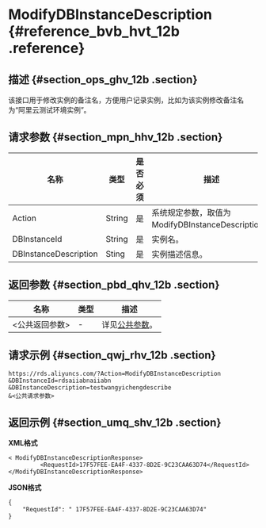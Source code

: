 # ModifyDBInstanceDescription {#reference_bvb_hvt_12b .reference}

## 描述 {#section_ops_ghv_12b .section}

该接口用于修改实例的备注名，方便用户记录实例，比如为该实例修改备注名为“阿里云测试环境实例”。

## 请求参数 {#section_mpn_hhv_12b .section}

|名称|类型|是否必须|描述|
|--|--|----|--|
|Action|String|是|系统规定参数，取值为ModifyDBInstanceDescription。|
|DBInstanceId|String|是|实例名。|
|DBInstanceDescription|Sting|是|实例描述信息。|

## 返回参数 {#section_pbd_qhv_12b .section}

|名称|类型|描述|
|--|--|--|
|<公共返回参数\>|-|详见[公共参数](cn.zh-CN/API参考/使用API/公共参数.md#)。|

## 请求示例 {#section_qwj_rhv_12b .section}

```
https://rds.aliyuncs.com/?Action=ModifyDBInstanceDescription
&DBInstanceId=rdsaiiabnaiiabn
&DBInstanceDescription=testwangyichengdescribe
&<公共请求参数>
```

## 返回示例 {#section_umq_shv_12b .section}

**XML格式**

```
< ModifyDBInstanceDescriptionResponse>
         <RequestId>17F57FEE-EA4F-4337-8D2E-9C23CAA63D74</RequestId>
</ModifyDBInstanceDescriptionResponse>
```

**JSON格式**

```
{
    "RequestId": " 17F57FEE-EA4F-4337-8D2E-9C23CAA63D74"
}
```

